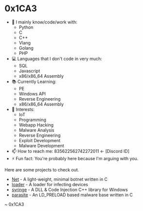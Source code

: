 # 0x1CA3

- 🔭 I mainly know/code/work with: 
  *   Python
  *   C
  *   C++
  *   Vlang
  *   Golang
  *   PHP
- 💻 Languages that I don't code in very much:
  *   SQL
  *   Javascript
  *   x86/x86_64 Assembly
- 📚 Currently Learning:
  *   PE
  *   Windows API
  *   Reverse Engineering
  *   x86/x86_64 Assembly
- 📱 Interests:
  *   IoT
  *   Programming
  *   Webapp Hacking
  *   Malware Analysis
  *   Reverse Engineering
  *   Exploit Development
  *   Malware Development
- 📫 How to reach me: 835622562742272011 <- [Discord ID]
- ⚡ Fun fact: You're probably here because I'm arguing with you.

Here are some projects to check out.
- [Net](https://github.com/0x1CA3/Net) - A light-weight, minimal botnet written in C
- [loader](https://github.com/0x1CA3/loader) - A loader for infecting devices
- [syringe](https://github.com/0x1CA3/syringe) - A DLL & Code Injection C++ library for Windows
- [parasite](https://github.com/0x1CA3/loader) - An LD_PRELOAD based malware base written in C

~ 0x1CA3

